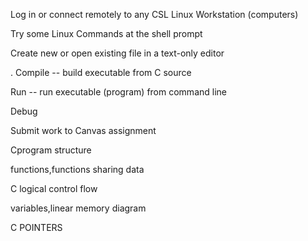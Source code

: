 Log in or connect remotely to any CSL Linux Workstation (computers)

Try some Linux Commands at the shell prompt

Create new or open existing file in a text-only editor

. Compile -- build executable from C source

Run -- run executable (program) from command line

 Debug

Submit work to Canvas assignment

Cprogram structure

functions,functions sharing data

C logical control flow

variables,linear memory diagram

C POINTERS
